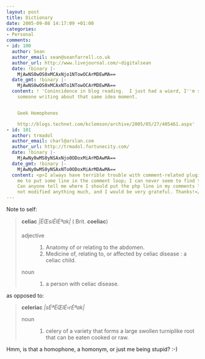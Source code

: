 ```yaml
---
layout: post
title: Dictionary
date: 2005-09-08 14:17:09 +01:00
categories:
- Personal
comments:
- id: 100
  author: Sean
  author_email: sean@seanfarrell.co.uk
  author_url: http://www.livejournal.com/~digitalsean
  date: !binary |-
    MjAwNS0wOS0xMCAxNjo1NTowOCArMDEwMA==
  date_gmt: !binary |-
    MjAwNS0wOS0xMCAxNTo1NTowOCArMDEwMA==
  content: ! 'Conincidence in blog reading.  I just had a wierd, I''m sure I read
    someone writing about that same idea moment.


    Geek Homophones

    http://blogs.technet.com/kclemson/archive/2005/05/27/405461.aspx'
- id: 101
  author: trmadol
  author_email: charl@arslan.com
  author_url: http://trmadol.fortunecity.com/
  date: !binary |-
    MjAwNy0wMS0yNSAxNjo0ODoxMiArMDAwMA==
  date_gmt: !binary |-
    MjAwNy0wMS0yNSAxNTo0ODoxMiArMDAwMA==
  content: <p>I always have terrible trouble with comment-related plugins that require
    me to put some line in the comment loop; I can never seem to find the right spot.
    Can anyone tell me where I should put the php line in my comments loop? I haven
    not modified anything much, and I would be very grateful. Thanks!</p>
---
```

Note to self:

<blockquote>
<strong>celiac</strong> <em>|ËŒsiËlÉªak|</em> ( Brit. <strong>coeliac</strong>)
<dl>
<dt>adjective</dt>
<dd><ol>
	<li>Anatomy of or relating to the abdomen.</li>
        <li>Medicine of, relating to, or affected by celiac disease : a celiac child.</li>
</ol></dd>
<dt>noun</dt>
<dd><ol><li>a person with celiac disease.</li></ol></dd>
</dl>
</blockquote>

as opposed to:

<blockquote>
<strong>celeriac</strong> <em>|sÉªËŒlÉ›rÉªak|</em>
<dl><dt>noun</dt>
<dd><ol><li>celery of a variety that forms a large swollen turniplike root that can be eaten cooked or raw.</li></ol></dd></dl>
</blockquote>

Hmm, is that a homophone, a homonym, or just me being stupid? :-)
